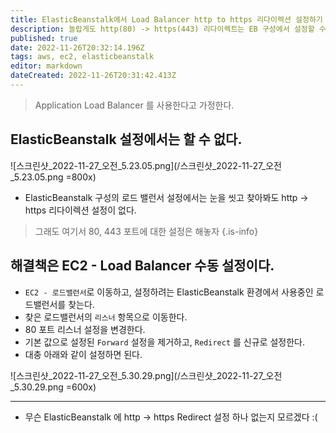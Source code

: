 ```yaml
---
title: ElasticBeanstalk에서 Load Balancer http to https 리다이렉션 설정하기
description: 놀랍게도 http(80) -> https(443) 리다이렉트는 EB 구성에서 설정할 수 없다...;
published: true
date: 2022-11-26T20:32:14.196Z
tags: aws, ec2, elasticbeanstalk
editor: markdown
dateCreated: 2022-11-26T20:31:42.413Z
---
```


> Application Load Balancer 를 사용한다고 가정한다.

## ElasticBeanstalk 설정에서는 할 수 없다.

![스크린샷_2022-11-27_오전_5.23.05.png](/스크린샷_2022-11-27_오전_5.23.05.png =800x)

- ElasticBeanstalk 구성의 로드 밸런서 설정에서는 눈을 씻고 찾아봐도 http -> https 리다이렉션 설정이 없다.

> 그래도 여기서 80, 443 포트에 대한 설정은 해놓자
{.is-info}


## 해결책은 EC2 - Load Balancer 수동 설정이다.

- `EC2 - 로드밸런서`로 이동하고, 설정하려는 ElasticBeanstalk 환경에서 사용중인 로드밸런서를 찾는다.
- 찾은 로드밸런서의 `리스너` 항목으로 이동한다.
- 80 포트 리스너 설정을 변경한다.
- 기본 값으로 설정된 `Forward` 설정을 제거하고, `Redirect` 를 신규로 설정한다.
- 대충 아래와 같이 설정하면 된다.

![스크린샷_2022-11-27_오전_5.30.29.png](/스크린샷_2022-11-27_오전_5.30.29.png =600x)

---

- 무슨 ElasticBeanstalk 에 http -> https Redirect 설정 하나 없는지 모르겠다 :(
